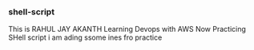 ### shell-script
This is RAHUL JAY AKANTH Learning Devops with AWS
Now Practicing SHell script
i am ading ssome ines fro practice
